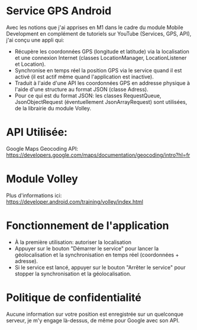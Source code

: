 # Service GPS Android
Avec les notions que j'ai apprises en M1 dans le cadre du module Mobile Development en complément de tutoriels sur YouTube (Services, GPS, API), j'ai conçu une appli qui:
- Récupère les coordonnées GPS (longitude et latitude) via la localisation et une connexion Internet (classes LocationManager, LocationListener et Location).
- Synchronise en temps réel la position GPS via le service quand il est activé (il est actif même quand l'application est inactive).
- Traduit à l'aide d'une API les coordonnées GPS en addresse physique à l'aide d'une structure au format JSON (classe Adress).
- Pour ce qui est du format JSON: les classes RequestQueue, JsonObjectRequest (éventuellement JsonArrayRequest) sont utilisées, de la librairie du module Volley.

# API Utilisée:
Google Maps Geocoding API: https://developers.google.com/maps/documentation/geocoding/intro?hl=fr

# Module Volley
Plus d'informations ici: https://developer.android.com/training/volley/index.html

# Fonctionnement de l'application
- À la première utilisation: autoriser la localisation
- Appuyer sur le bouton "Démarrer le service" pour lancer la géolocalisation et la synchronisation en temps réel (coordonnées + adresse).
- Si le service est lancé, appuyer sur le bouton "Arrêter le service" pour stopper la synchronisation et la géolocalisation.

# Politique de confidentialité
Aucune information sur votre position est enregistrée sur un quelconque serveur, je m'y engage là-dessus, de même pour Google avec son API.
